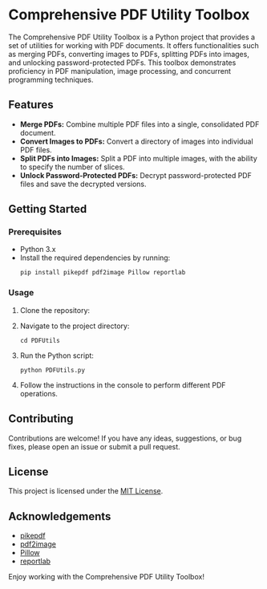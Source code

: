 # Comprehensive PDF Utility Toolbox

The Comprehensive PDF Utility Toolbox is a Python project that provides a set of utilities for working with PDF documents. It offers functionalities such as merging PDFs, converting images to PDFs, splitting PDFs into images, and unlocking password-protected PDFs. This toolbox demonstrates proficiency in PDF manipulation, image processing, and concurrent programming techniques.

## Features

- **Merge PDFs:** Combine multiple PDF files into a single, consolidated PDF document.
- **Convert Images to PDFs:** Convert a directory of images into individual PDF files.
- **Split PDFs into Images:** Split a PDF into multiple images, with the ability to specify the number of slices.
- **Unlock Password-Protected PDFs:** Decrypt password-protected PDF files and save the decrypted versions.

## Getting Started

### Prerequisites

- Python 3.x
- Install the required dependencies by running:
  ```
  pip install pikepdf pdf2image Pillow reportlab
  ```

### Usage

1. Clone the repository:

2. Navigate to the project directory:

   ```
   cd PDFUtils
   ```

3. Run the Python script:

   ```
   python PDFUtils.py
   ```

4. Follow the instructions in the console to perform different PDF operations.

## Contributing

Contributions are welcome! If you have any ideas, suggestions, or bug fixes, please open an issue or submit a pull request.

## License

This project is licensed under the [MIT License](LICENSE).

## Acknowledgements

- [pikepdf](https://github.com/pikepdf/pikepdf)
- [pdf2image](https://github.com/Belval/pdf2image)
- [Pillow](https://github.com/python-pillow/Pillow)
- [reportlab](https://github.com/reportlab)

Enjoy working with the Comprehensive PDF Utility Toolbox!
